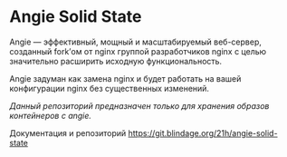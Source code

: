 # Angie Solid State

Angie — эффективный, мощный и масштабируемый веб-сервер, созданный fork’ом от nginx группой разработчиков nginx с целью значительно расширить исходную функциональность.

Angie задуман как замена nginx и будет работать на вашей конфигурации nginx без существенных изменений.

*Данный репозиторий предназначен только для хранения образов контейнеров с angie.*

Документация и репозиторий https://git.blindage.org/21h/angie-solid-state
